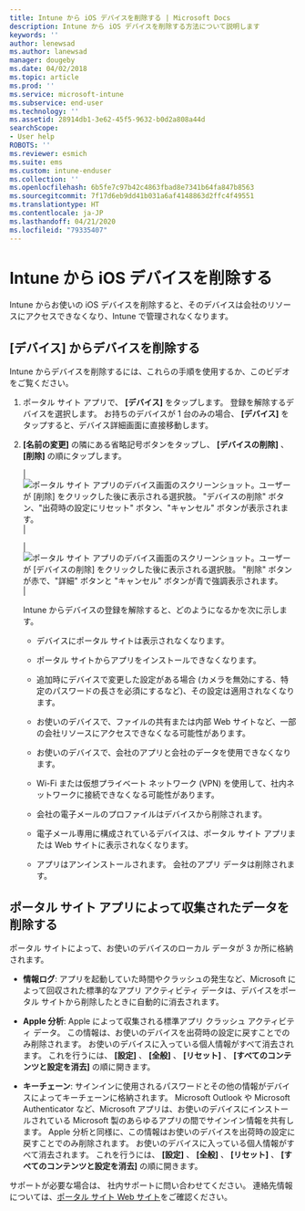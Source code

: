 ```yaml
---
title: Intune から iOS デバイスを削除する | Microsoft Docs
description: Intune から iOS デバイスを削除する方法について説明します
keywords: ''
author: lenewsad
ms.author: lanewsad
manager: dougeby
ms.date: 04/02/2018
ms.topic: article
ms.prod: ''
ms.service: microsoft-intune
ms.subservice: end-user
ms.technology: ''
ms.assetid: 28914db1-3e62-45f5-9632-b0d2a808a44d
searchScope:
- User help
ROBOTS: ''
ms.reviewer: esmich
ms.suite: ems
ms.custom: intune-enduser
ms.collection: ''
ms.openlocfilehash: 6b5fe7c97b42c4863fbad8e7341b64fa847b8563
ms.sourcegitcommit: 7f17d6eb9dd41b031a6af4148863d2ffc4f49551
ms.translationtype: HT
ms.contentlocale: ja-JP
ms.lasthandoff: 04/21/2020
ms.locfileid: "79335407"
---
```

# <a name="remove-your-ios-device-from-intune"></a>Intune から iOS デバイスを削除する

Intune からお使いの iOS デバイスを削除すると、そのデバイスは会社のリソースにアクセスできなくなり、Intune で管理されなくなります。


## <a name="removing-the-device-from-my-devices"></a>[デバイス] からデバイスを削除する

Intune からデバイスを削除するには、これらの手順を使用するか、このビデオをご覧ください。


1. ポータル サイト アプリで、 **[デバイス]** をタップします。 登録を解除するデバイスを選択します。 お持ちのデバイスが 1 台のみの場合、 **[デバイス]** をタップすると、デバイス詳細画面に直接移動します。

2. **[名前の変更]** の隣にある省略記号ボタンをタップし、 **[デバイスの削除]** 、 **[削除]** の順にタップします。  

    |![ポータル サイト アプリのデバイス画面のスクリーンショット。ユーザーが [削除] をクリックした後に表示される選択肢。 "デバイスの削除" ボタン、"出荷時の設定にリセット" ボタン、"キャンセル" ボタンが表示されます。](./media/cp_ios_unenroll_after_1804_001.png)|

    |![ポータル サイト アプリのデバイス画面のスクリーンショット。ユーザーが [デバイスの削除] をクリックした後に表示される選択肢。 "削除" ボタンが赤で、"詳細" ボタンと "キャンセル" ボタンが青で強調表示されます。](./media/cp_ios_unenroll_after_1804_002.png)|


    Intune からデバイスの登録を解除すると、どのようになるかを次に示します。

    - デバイスにポータル サイトは表示されなくなります。

    - ポータル サイトからアプリをインストールできなくなります。

    - 追加時にデバイスで変更した設定がある場合 (カメラを無効にする、特定のパスワードの長さを必須にするなど)、その設定は適用されなくなります。

    - お使いのデバイスで、ファイルの共有または内部 Web サイトなど、一部の会社リソースにアクセスできなくなる可能性があります。

    - お使いのデバイスで、会社のアプリと会社のデータを使用できなくなります。

    - Wi-Fi または仮想プライベート ネットワーク (VPN) を使用して、社内ネットワークに接続できなくなる可能性があります。

    - 会社の電子メールのプロファイルはデバイスから削除されます。

    - 電子メール専用に構成されているデバイスは、ポータル サイト アプリまたは Web サイトに表示されなくなります。

    - アプリはアンインストールされます。 会社のアプリ データは削除されます。

## <a name="removing-data-collected-by-the-company-portal-app"></a>ポータル サイト アプリによって収集されたデータを削除する

ポータル サイトによって、お使いのデバイスのローカル データが 3 か所に格納されます。

- **情報ログ**: アプリを起動していた時間やクラッシュの発生など、Microsoft によって回収された標準的なアプリ アクティビティ データは、デバイスをポータル サイトから削除したときに自動的に消去されます。

- **Apple 分析**: Apple によって収集される標準アプリ クラッシュ アクティビティ データ。 この情報は、お使いのデバイスを出荷時の設定に戻すことでのみ削除されます。 お使いのデバイスに入っている個人情報がすべて消去されます。 これを行うには、 **[設定]** 、 **[全般]** 、 **[リセット]** 、 **[すべてのコンテンツと設定を消去]** の順に開きます。

- **キーチェーン**: サインインに使用されるパスワードとその他の情報がデバイスによってキーチェーンに格納されます。 Microsoft Outlook や Microsoft Authenticator など、Microsoft アプリは、お使いのデバイスにインストールされている Microsoft 製のあらゆるアプリの間でサインイン情報を共有します。 Apple 分析と同様に、この情報はお使いのデバイスを出荷時の設定に戻すことでのみ削除されます。 お使いのデバイスに入っている個人情報がすべて消去されます。 これを行うには、 **[設定]** 、 **[全般]** 、 **[リセット]** 、 **[すべてのコンテンツと設定を消去]** の順に開きます。


サポートが必要な場合は、 社内サポートに問い合わせてください。 連絡先情報については、[ポータル サイト Web サイト](https://go.microsoft.com/fwlink/?linkid=2010980)をご確認ください。
